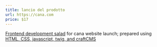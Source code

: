 ```yaml
---
title: lancio del prodotto
url: https://cana.com
price: $17
---
```

<u>Frontend development salad</u> for cana website launch; prepared using <u>HTML, CSS, javascript, twig, and craftCMS</u>
